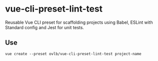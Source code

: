 # vue-cli-preset-lint-test

Reusable Vue CLI preset for scaffolding projects using Babel, ESLint with Standard config and Jest for unit tests.

## Use
```
vue create --preset ovlb/vue-cli-preset-lint-test project-name
```
